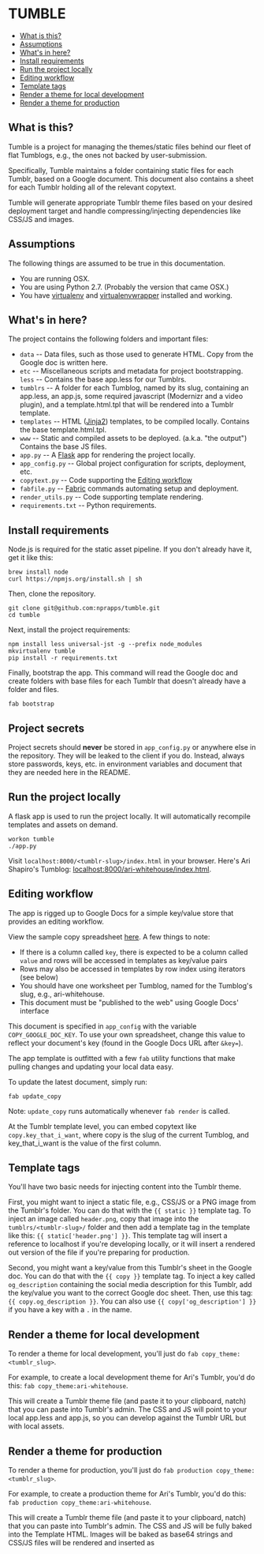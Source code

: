 TUMBLE
========================

* [What is this?](#what-is-this)
* [Assumptions](#assumptions)
* [What's in here?](#whats-in-here)
* [Install requirements](#install-requirements)
* [Run the project locally](#run-the-project-locally)
* [Editing workflow](#editing-workflow)
* [Template tags](#template-tags)
* [Render a theme for local development](#render-theme-local-development)
* [Render a theme for production](#render-theme-production)

What is this?
-------------

Tumble is a project for managing the themes/static files behind our fleet of flat Tumblogs, e.g., the ones not backed by user-submission.

Specifically, Tumble maintains a folder containing static files for each Tumblr, based on a Google document. This document also contains a sheet for each Tumblr holding all of the relevant copytext.

Tumble will generate appropriate Tumblr theme files based on your desired deployment target and handle compressing/injecting dependencies like CSS/JS and images.

Assumptions
-----------

The following things are assumed to be true in this documentation.

* You are running OSX.
* You are using Python 2.7. (Probably the version that came OSX.)
* You have [virtualenv](https://pypi.python.org/pypi/virtualenv) and [virtualenvwrapper](https://pypi.python.org/pypi/virtualenvwrapper) installed and working.

What's in here?
---------------

The project contains the following folders and important files:

* ``data`` -- Data files, such as those used to generate HTML. Copy from the Google doc is written here.
* ``etc`` -- Miscellaneous scripts and metadata for project bootstrapping.
``less`` -- Contains the base app.less for our Tumblrs.
* ``tumblrs`` -- A folder for each Tumblog, named by its slug, containing an app.less, an app.js, some required javascript (Modernizr and a video plugin), and a template.html.tpl that will be rendered into a Tumblr template.
* ``templates`` -- HTML ([Jinja2](http://jinja.pocoo.org/docs/)) templates, to be compiled locally. Contains the base template.html.tpl.
* ``www`` -- Static and compiled assets to be deployed. (a.k.a. "the output") Contains the base JS files.
* ``app.py`` -- A [Flask](http://flask.pocoo.org/) app for rendering the project locally.
* ``app_config.py`` -- Global project configuration for scripts, deployment, etc.
* ``copytext.py`` -- Code supporting the [Editing workflow](#editing-workflow)
* ``fabfile.py`` -- [Fabric](http://docs.fabfile.org/en/latest/) commands automating setup and deployment.
* ``render_utils.py`` -- Code supporting template rendering.
* ``requirements.txt`` -- Python requirements.

Install requirements
--------------------

Node.js is required for the static asset pipeline. If you don't already have it, get it like this:

```
brew install node
curl https://npmjs.org/install.sh | sh
```

Then, clone the repository.
```
git clone git@github.com:nprapps/tumble.git
cd tumble
```

Next, install the project requirements:
```
npm install less universal-jst -g --prefix node_modules
mkvirtualenv tumble
pip install -r requirements.txt
```

Finally, bootstrap the app. This command will read the Google doc and create folders with base files for each Tumblr that doesn't already have a folder and files.
```
fab bootstrap
```

Project secrets
---------------

Project secrets should **never** be stored in ``app_config.py`` or anywhere else in the repository. They will be leaked to the client if you do. Instead, always store passwords, keys, etc. in environment variables and document that they are needed here in the README.

Run the project locally
-----------------------

A flask app is used to run the project locally. It will automatically recompile templates and assets on demand.

```
workon tumble
./app.py
```

Visit ``localhost:8000/<tumblr-slug>/index.html`` in your browser. Here's Ari Shapiro's Tumblog: [localhost:8000/ari-whitehouse/index.html](http://localhost:8000/ari-whitehouse/index.html).

Editing workflow
-------------------

The app is rigged up to Google Docs for a simple key/value store that provides an editing workflow.

View the sample copy spreadsheet [here](https://docs.google.com/spreadsheet/pub?key=0AlXMOHKxzQVRdHZuX1UycXplRlBfLVB0UVNldHJYZmc#gid=0). A few things to note:

* If there is a column called ``key``, there is expected to be a column called ``value`` and rows will be accessed in templates as key/value pairs
* Rows may also be accessed in templates by row index using iterators (see below)
* You should have one worksheet per Tumblog, named for the Tumblog's slug, e.g., ari-whitehouse.
* This document must be "published to the web" using Google Docs' interface

This document is specified in ``app_config`` with the variable ``COPY_GOOGLE_DOC_KEY``. To use your own spreadsheet, change this value to reflect your document's key (found in the Google Docs URL after ``&key=``).

The app template is outfitted with a few ``fab`` utility functions that make pulling changes and updating your local data easy.

To update the latest document, simply run:

```
fab update_copy
```

Note: ``update_copy`` runs automatically whenever ``fab render`` is called.

At the Tumblr template level, you can embed copytext like ``copy.key_that_i_want``, where copy is the slug of the current Tumblog, and key_that_i_want is the value of the first column.

Template tags
--------------
You'll have two basic needs for injecting content into the Tumblr theme.

First, you might want to inject a static file, e.g., CSS/JS or a PNG image from the Tumblr's folder. You can do that with the ``{{ static }}`` template tag. To inject an image called ``header.png``, copy that image into the ``tumblrs/<tumblr-slug>/`` folder and then add a template tag in the template like this: ``{{ static['header.png'] }}``. This template tag will insert a reference to localhost if you're developing locally, or it will insert a rendered out version of the file if you're preparing for production.

Second, you might want a key/value from this Tumblr's sheet in the Google doc. You can do that with the ``{{ copy }}`` template tag. To inject a key called ``og_description`` containing the social media description for this Tumblr, add the key/value you want to the correct Google doc sheet. Then, use this tag: ``{{ copy.og_description }}``. You can also use ``{{ copy['og_description'] }}`` if you have a key with a ``.`` in the name.

Render a theme for local development
-------------------------------------
To render a theme for local development, you'll just do ``fab copy_theme:<tumblr_slug>``.

For example, to create a local development theme for Ari's Tumblr, you'd do this: ``fab copy_theme:ari-whitehouse``.

This will create a Tumblr theme file (and paste it to your clipboard, natch) that you can paste into Tumblr's admin. The CSS and JS will point to your local app.less and app.js, so you can develop against the Tumblr URL but with local assets.

Render a theme for production
------------------------------
To render a theme for production, you'll just do ``fab production copy_theme:<tumblr_slug>``.

For example, to create a production theme for Ari's Tumblr, you'd do this: ``fab production copy_theme:ari-whitehouse``.

This will create a Tumblr theme file (and paste it to your clipboard, natch) that you can paste into Tumblr's admin. The CSS and JS will be fully baked into the Template HTML. Images will be baked as base64 strings and CSS/JS files will be rendered and inserted as <script> and <style> tags.
